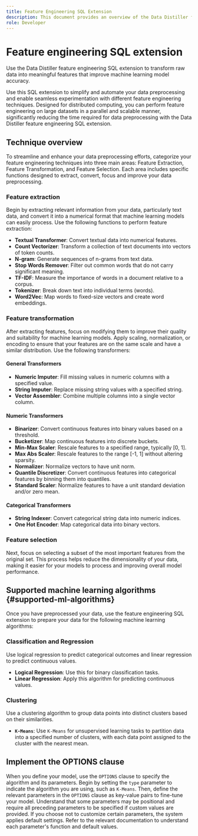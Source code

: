 ```yaml
---
title: Feature Engineering SQL Extension
description: This document provides an overview of the Data Distiller feature engineering SQL extension that preprocesses data for machine learning. It covers the available feature extraction, transformation, and selection techniques, along with possible algorithm configurations.
role: Developer
---
```

# Feature engineering SQL extension

Use the Data Distiller feature engineering SQL extension to transform raw data into meaningful features that improve machine learning model accuracy. 

Use this SQL extension to simplify and automate your data preprocessing and enable seamless experimentation with different feature engineering techniques. Designed for distributed computing, you can perform feature engineering on large datasets in a parallel and scalable manner, significantly reducing the time required for data preprocessing with the Data Distiller feature engineering SQL extension.

## Technique overview

To streamline and enhance your data preprocessing efforts, categorize your feature engineering techniques into three main areas: Feature Extraction, Feature Transformation, and Feature Selection. Each area includes specific functions designed to extract, convert, focus and improve your data preprocessing.

### Feature extraction

Begin by extracting relevant information from your data, particularly text data, and convert it into a numerical format that machine learning models can easily process. Use the following functions to perform feature extraction:

<!-- Add links -->

- **Textual Transformer**: Convert textual data into numerical features.
- **Count Vectorizer**: Transform a collection of text documents into vectors of token counts.
- **N-gram**: Generate sequences of n-grams from text data.
- **Stop Words Remover**: Filter out common words that do not carry significant meaning.
- **TF-IDF**: Measure the importance of words in a document relative to a corpus.
- **Tokenizer**: Break down text into individual terms (words).
- **Word2Vec**: Map words to fixed-size vectors and create word embeddings.

### Feature transformation

After extracting features, focus on modifying them to improve their quality and suitability for machine learning models. Apply scaling, normalization, or encoding to ensure that your features are on the same scale and have a similar distribution. Use the following transformers:

#### General Transformers

- **Numeric Imputer**: Fill missing values in numeric columns with a specified value.
- **String Imputer**: Replace missing string values with a specified string.
- **Vector Assembler**: Combine multiple columns into a single vector column.

#### Numeric Transformers

- **Binarizer**: Convert continuous features into binary values based on a threshold.
- **Bucketizer**: Map continuous features into discrete buckets.
- **Min-Max Scaler**: Rescale features to a specified range, typically [0, 1].
- **Max Abs Scaler**: Rescale features to the range [-1, 1] without altering sparsity.
- **Normalizer**: Normalize vectors to have unit norm.
- **Quantile Discretizer**: Convert continuous features into categorical features by binning them into quantiles.
- **Standard Scaler**: Normalize features to have a unit standard deviation and/or zero mean.

#### Categorical Transformers

- **String Indexer**: Convert categorical string data into numeric indices.
- **One Hot Encoder**: Map categorical data into binary vectors.

### Feature selection

Next, focus on selecting a subset of the most important features from the original set. This process helps reduce the dimensionality of your data, making it easier for your models to process and improving overall model performance.

## Supported machine learning algorithms {#supported-ml-algorithms}

Once you have preprocessed your data, use the feature engineering SQL extension to prepare your data for the following machine learning algorithms:

### Classification and Regression

Use logical regression to predict categorical outcomes and linear regression to predict continuous values.

- **Logical Regression**: Use this for binary classification tasks.
- **Linear Regression**: Apply this algorithm for predicting continuous values.

### Clustering

Use a clustering algorithm to group data points into distinct clusters based on their similarities.

- **`K-Means`**: Use `K-Means` for unsupervised learning tasks to partition data into a specified number of clusters, with each data point assigned to the cluster with the nearest mean.

## Implement the OPTIONS clause

When you define your model, use the `OPTIONS` clause to specify the algorithm and its parameters. Begin by setting the `type` parameter to indicate the algorithm you are using, such as `K-Means`. Then, define the relevant parameters in the `OPTIONS` clause as key-value pairs to fine-tune your model. Understand that some parameters may be positional and require all preceding parameters to be specified if custom values are provided. If you choose not to customize certain parameters, the system applies default settings. Refer to the relevant documentation to understand each parameter's function and default values.
